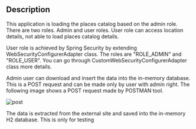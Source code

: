 
## Description

This application is loading the places catalog based on the admin role.  There are two roles. Admin and user roles. User role can access location details, not able to load places catalog details. 

User role is achieved by Spring Security by extending WebSecurityConfigurerAdapter class. The roles are "ROLE_ADMIN"  and "ROLE_USER". You can go through CustomWebSecurityConfigurerAdapter class more details.

Admin user can download and insert the data into the in-memory database. This is a POST request and can be made only by user with admin right. The following image shows a POST request made by POSTMAN tool.

![post](https://user-images.githubusercontent.com/968987/67464831-a7dc3d00-f661-11e9-92ee-c7cd8015b6e2.png)

The data is extracted from the external site and saved into the in-memory H2 database.
This is only for testing



